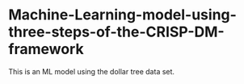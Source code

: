 # Machine-Learning-model-using-three-steps-of-the-CRISP-DM-framework
This is an ML model using the dollar tree data set.
